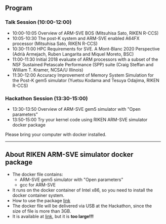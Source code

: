 
## Program
### Talk Session (10:00-12:00)
* 10:00-10:05 Overview of ARM-SVE BOS (Mitsuhisa Sato, RIKEN R-CCS)
* 10:05-10:30 The post-K system and ARM-SVE enabled A64FX processor (Mitsuhisa Sato, RIKEN R-CCS)
* 10:30-11:00 HPC Requirements for SVE. A Mont-Blanc 2020 Perspective (Adrià Armejach, Ruben Langarita and Miquel Moreto, BSC)
* 11:00-11:30 Initial 2018 evaluate of ARM processors with a subset of the NSF Sustained Petascale Performance (SPP) suite (Craig Steffan and William T. Kramer, NCSA/U Illinois)
* 11:30-12:00 Accuracy Improvement of Memory System Simulation for the Post-K gem5 simulator (Yuetsu Kodama and Tesuya Odajima, RIKEN R-CCS)

### Hackathon Session (13:30-15:00)
* 13:30-13:50 Overview of ARM-SVE gem5 simulator with "Open parameters"
* 13:50-15:00 Try your kernel code using RIKEN ARM-SVE simulator docker package

 Please bring your computer with docker installed.
 
---
## About RIKEN ARM-SVE simulator docker package
* The docker file contains:
  * ARM-SVE gem5 simulator with "Open parameters"
  * gcc for ARM-SVE
* It runs on the docker container of Intel x86, so you need to install the docker container system.
* How to use the package [link](https://briefcase.riken.jp/public/NWdAAAYkQQLA04YBtZBqor8QTa0laNtcXecejIsTI2Wl)
* The docker file will be delivered via USB at the Hackathon, since the size of file is more than 3GB. 
 * It is available at [link](https://briefcase.riken.jp/public/PYrsgApnSETAt9IBWUdq35cLwpGGeCSb5hgmRT9OGQ_T), but it is **too large!!!**

<!-- * [HPCオープンソースソフトウェア普及部会の概要]({{ site.baseurl }}/overview). -->



